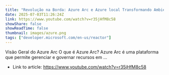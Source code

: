 ```yaml
---
title: "Revolução na Borda: Azure Arc e Azure local Transformando Ambientes Híbridos"
date: 2025-07-03T11:26:24Z
link: https://www.youtube.com/watch?v=r35jHfM8c58
showShare: false
showReadTime: false
thumbnail: images/azure.png
tags: ["developer.microsoft.com/en-us/reactor"]
---
```

Visão Geral do Azure Arc O que é Azure Arc? Azure Arc é uma plataforma que permite gerenciar e governar recursos em ...

- Link to article: https://www.youtube.com/watch?v=r35jHfM8c58